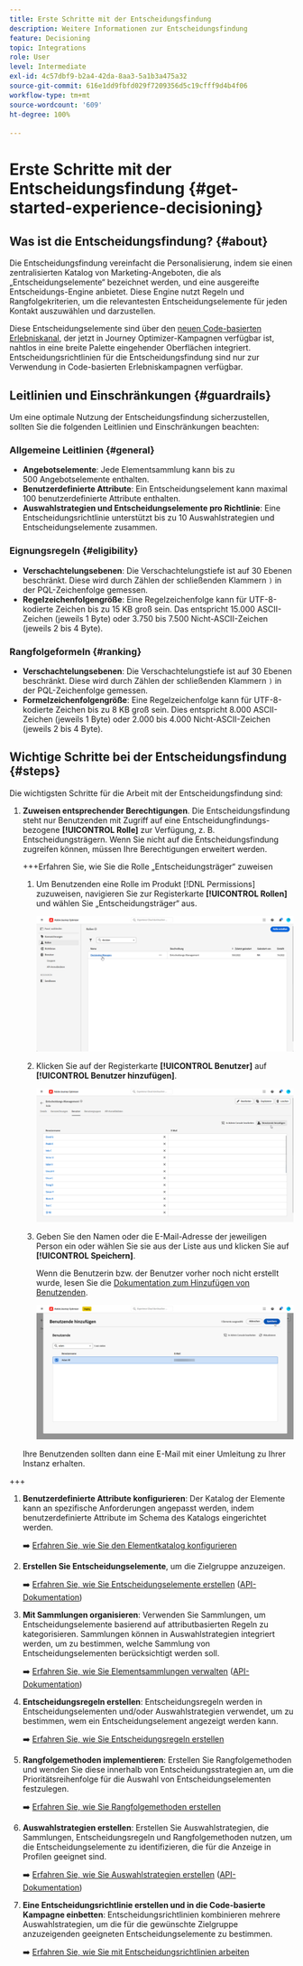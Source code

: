 ```yaml
---
title: Erste Schritte mit der Entscheidungsfindung
description: Weitere Informationen zur Entscheidungsfindung
feature: Decisioning
topic: Integrations
role: User
level: Intermediate
exl-id: 4c57dbf9-b2a4-42da-8aa3-5a1b3a475a32
source-git-commit: 616e1dd9fbfd029f7209356d5c19cfff9d4b4f06
workflow-type: tm+mt
source-wordcount: '609'
ht-degree: 100%

---
```


# Erste Schritte mit der Entscheidungsfindung {#get-started-experience-decisioning}

## Was ist die Entscheidungsfindung? {#about}

Die Entscheidungsfindung vereinfacht die Personalisierung, indem sie einen zentralisierten Katalog von Marketing-Angeboten, die als „Entscheidungselemente“ bezeichnet werden, und eine ausgereifte Entscheidungs-Engine anbietet. Diese Engine nutzt Regeln und Rangfolgekriterien, um die relevantesten Entscheidungselemente für jeden Kontakt auszuwählen und darzustellen.

Diese Entscheidungselemente sind über den [neuen Code-basierten Erlebniskanal](https://experienceleague.adobe.com/de/docs/journey-optimizer/using/code-based-experience/get-started-code-based), der jetzt in Journey Optimizer-Kampagnen verfügbar ist, nahtlos in eine breite Palette eingehender Oberflächen integriert. Entscheidungsrichtlinien für die Entscheidungsfindung sind nur zur Verwendung in Code-basierten Erlebniskampagnen verfügbar.

## Leitlinien und Einschränkungen {#guardrails}

Um eine optimale Nutzung der Entscheidungsfindung sicherzustellen, sollten Sie die folgenden Leitlinien und Einschränkungen beachten:

### Allgemeine Leitlinien {#general}

* **Angebotselemente**: Jede Elementsammlung kann bis zu 500 Angebotselemente enthalten.
* **Benutzerdefinierte Attribute**: Ein Entscheidungselement kann maximal 100 benutzerdefinierte Attribute enthalten.
* **Auswahlstrategien und Entscheidungselemente pro Richtlinie**: Eine Entscheidungsrichtlinie unterstützt bis zu 10 Auswahlstrategien und Entscheidungselemente zusammen.

### Eignungsregeln {#eligibility}

* **Verschachtelungsebenen**: Die Verschachtelungstiefe ist auf 30 Ebenen beschränkt. Diese wird durch Zählen der schließenden Klammern `)` in der PQL-Zeichenfolge gemessen.
* **Regelzeichenfolgengröße**: Eine Regelzeichenfolge kann für UTF-8-kodierte Zeichen bis zu 15 KB groß sein. Das entspricht 15.000 ASCII-Zeichen (jeweils 1 Byte) oder 3.750 bis 7.500 Nicht-ASCII-Zeichen (jeweils 2 bis 4 Byte).

### Rangfolgeformeln {#ranking}

* **Verschachtelungsebenen**: Die Verschachtelungstiefe ist auf 30 Ebenen beschränkt. Diese wird durch Zählen der schließenden Klammern `)` in der PQL-Zeichenfolge gemessen.
* **Formelzeichenfolgengröße**: Eine Regelzeichenfolge kann für UTF-8-kodierte Zeichen bis zu 8 KB groß sein. Dies entspricht 8.000 ASCII-Zeichen (jeweils 1 Byte) oder 2.000 bis 4.000 Nicht-ASCII-Zeichen (jeweils 2 bis 4 Byte).

## Wichtige Schritte bei der Entscheidungsfindung {#steps}

Die wichtigsten Schritte für die Arbeit mit der Entscheidungsfindung sind:

1. **Zuweisen entsprechender Berechtigungen**. Die Entscheidungsfindung steht nur Benutzenden mit Zugriff auf eine Entscheidungfindungs-bezogene **[!UICONTROL Rolle]** zur Verfügung, z. B. Entscheidungsträgern. Wenn Sie nicht auf die Entscheidungsfindung zugreifen können, müssen Ihre Berechtigungen erweitert werden.

   +++Erfahren Sie, wie Sie die Rolle „Entscheidungsträger“ zuweisen

   1. Um Benutzenden eine Rolle im Produkt [!DNL Permissions] zuzuweisen, navigieren Sie zur Registerkarte **[!UICONTROL Rollen]** und wählen Sie „Entscheidungsträger“ aus.

      ![](assets/decision_permission_1.png)

   1. Klicken Sie auf der Registerkarte **[!UICONTROL Benutzer]** auf **[!UICONTROL Benutzer hinzufügen]**.

      ![](assets/decision_permission_2.png)

   1. Geben Sie den Namen oder die E-Mail-Adresse der jeweiligen Person ein oder wählen Sie sie aus der Liste aus und klicken Sie auf **[!UICONTROL Speichern]**.

      Wenn die Benutzerin bzw. der Benutzer vorher noch nicht erstellt wurde, lesen Sie die [Dokumentation zum Hinzufügen von Benutzenden](https://experienceleague.adobe.com/de/docs/experience-platform/access-control/ui/users).

      ![](assets/decision_permission_3.png)

   Ihre Benutzenden sollten dann eine E-Mail mit einer Umleitung zu Ihrer Instanz erhalten.

+++

1. **Benutzerdefinierte Attribute konfigurieren**: Der Katalog der Elemente kann an spezifische Anforderungen angepasst werden, indem benutzerdefinierte Attribute im Schema des Katalogs eingerichtet werden.

   ➡️ [Erfahren Sie, wie Sie den Elementkatalog konfigurieren](catalogs.md)

1. **Erstellen Sie Entscheidungselemente**, um die Zielgruppe anzuzeigen.

   ➡️ [Erfahren Sie, wie Sie Entscheidungselemente erstellen](items.md) ([API-Dokumentation](api-reference/decisions-items/create.md))

1. **Mit Sammlungen organisieren**: Verwenden Sie Sammlungen, um Entscheidungselemente basierend auf attributbasierten Regeln zu kategorisieren. Sammlungen können in Auswahlstrategien integriert werden, um zu bestimmen, welche Sammlung von Entscheidungselementen berücksichtigt werden soll.

   ➡️ [Erfahren Sie, wie Sie Elementsammlungen verwalten](collections.md) ([API-Dokumentation](api-reference/items-collections/create.md))

1. **Entscheidungsregeln erstellen**: Entscheidungsregeln werden in Entscheidungselementen und/oder Auswahlstrategien verwendet, um zu bestimmen, wem ein Entscheidungselement angezeigt werden kann.

   ➡️ [Erfahren Sie, wie Sie Entscheidungsregeln erstellen](rules.md)

1. **Rangfolgemethoden implementieren**: Erstellen Sie Rangfolgemethoden und wenden Sie diese innerhalb von Entscheidungsstrategien an, um die Prioritätsreihenfolge für die Auswahl von Entscheidungselementen festzulegen.

   ➡️ [Erfahren Sie, wie Sie Rangfolgemethoden erstellen](ranking.md)

1. **Auswahlstrategien erstellen**: Erstellen Sie Auswahlstrategien, die Sammlungen, Entscheidungsregeln und Rangfolgemethoden nutzen, um die Entscheidungselemente zu identifizieren, die für die Anzeige in Profilen geeignet sind.

   ➡️ [Erfahren Sie, wie Sie Auswahlstrategien erstellen](selection-strategies.md) ([API-Dokumentation](api-reference/selection-strategies/create.md))

1. **Eine Entscheidungsrichtlinie erstellen und in die Code-basierte Kampagne einbetten**: Entscheidungsrichtlinien kombinieren mehrere Auswahlstrategien, um die für die gewünschte Zielgruppe anzuzeigenden geeigneten Entscheidungselemente zu bestimmen.

   ➡️ [Erfahren Sie, wie Sie mit Entscheidungsrichtlinien arbeiten](create-decision.md)
